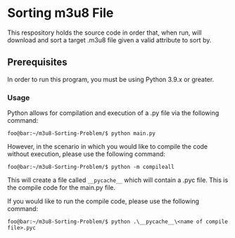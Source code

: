 # Sorting m3u8 File
This respository holds the source code in order that, when run, will download and sort a target .m3u8 file given a valid attribute to sort by.

## Prerequisites
In order to run this program, you must be using Python 3.9.x or greater. 

### Usage
Python allows for compilation and execution of a .py file via the following command:
```console
foo@bar:~/m3u8-Sorting-Problem/$ python main.py
```

However, in the scenario in which you would like to compile the code without execution, please use the following command:
```console
foo@bar:~/m3u8-Sorting-Problem/$ python -m compileall
```

This will create a file called `__pycache__` which will contain a .pyc file. This is the compile code for the main.py file.

If you would like to run the compile code, please use the following command:
```console
foo@bar:~/m3u8-Sorting-Problem/$ python .\__pycache__\<name of compile file>.pyc
```

